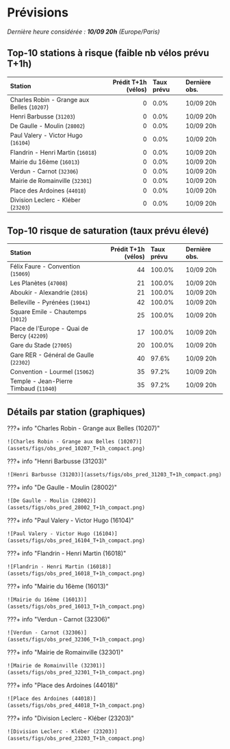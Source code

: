# Prévisions

*Dernière heure considérée : **10/09 20h** (Europe/Paris)*

## Top-10 stations à risque (faible nb vélos prévu T+1h)

| Station                                     |   Prédit T+1h (vélos) | Taux prévu   | Dernière obs.   |
|:--------------------------------------------|----------------------:|:-------------|:----------------|
| Charles Robin - Grange aux Belles (`10207`) |                     0 | 0.0%         | 10/09 20h       |
| Henri Barbusse (`31203`)                    |                     0 | 0.0%         | 10/09 20h       |
| De Gaulle - Moulin (`28002`)                |                     0 | 0.0%         | 10/09 20h       |
| Paul Valery - Victor Hugo (`16104`)         |                     0 | 0.0%         | 10/09 20h       |
| Flandrin - Henri Martin (`16018`)           |                     0 | 0.0%         | 10/09 20h       |
| Mairie du 16ème (`16013`)                   |                     0 | 0.0%         | 10/09 20h       |
| Verdun - Carnot (`32306`)                   |                     0 | 0.0%         | 10/09 20h       |
| Mairie de Romainville (`32301`)             |                     0 | 0.0%         | 10/09 20h       |
| Place des Ardoines (`44018`)                |                     0 | 0.0%         | 10/09 20h       |
| Division Leclerc - Kléber (`23203`)         |                     0 | 0.0%         | 10/09 20h       |

## Top-10 risque de saturation (taux prévu élevé)

| Station                                     |   Prédit T+1h (vélos) | Taux prévu   | Dernière obs.   |
|:--------------------------------------------|----------------------:|:-------------|:----------------|
| Félix Faure - Convention (`15069`)          |                    44 | 100.0%       | 10/09 20h       |
| Les Planètes (`47008`)                      |                    21 | 100.0%       | 10/09 20h       |
| Aboukir - Alexandrie (`2016`)               |                    21 | 100.0%       | 10/09 20h       |
| Belleville - Pyrénées (`19041`)             |                    42 | 100.0%       | 10/09 20h       |
| Square Emile - Chautemps (`3012`)           |                    25 | 100.0%       | 10/09 20h       |
| Place de l'Europe - Quai de Bercy (`42209`) |                    17 | 100.0%       | 10/09 20h       |
| Gare du Stade (`27005`)                     |                    20 | 100.0%       | 10/09 20h       |
| Gare RER - Général de Gaulle (`22302`)      |                    40 | 97.6%        | 10/09 20h       |
| Convention - Lourmel (`15062`)              |                    35 | 97.2%        | 10/09 20h       |
| Temple - Jean-Pierre Timbaud (`11040`)      |                    35 | 97.2%        | 10/09 20h       |

## Détails par station (graphiques)

???+ info "Charles Robin - Grange aux Belles (10207)"

    ![Charles Robin - Grange aux Belles (10207)](assets/figs/obs_pred_10207_T+1h_compact.png)

???+ info "Henri Barbusse (31203)"

    ![Henri Barbusse (31203)](assets/figs/obs_pred_31203_T+1h_compact.png)

???+ info "De Gaulle - Moulin (28002)"

    ![De Gaulle - Moulin (28002)](assets/figs/obs_pred_28002_T+1h_compact.png)

???+ info "Paul Valery - Victor Hugo (16104)"

    ![Paul Valery - Victor Hugo (16104)](assets/figs/obs_pred_16104_T+1h_compact.png)

???+ info "Flandrin - Henri Martin (16018)"

    ![Flandrin - Henri Martin (16018)](assets/figs/obs_pred_16018_T+1h_compact.png)

???+ info "Mairie du 16ème (16013)"

    ![Mairie du 16ème (16013)](assets/figs/obs_pred_16013_T+1h_compact.png)

???+ info "Verdun - Carnot (32306)"

    ![Verdun - Carnot (32306)](assets/figs/obs_pred_32306_T+1h_compact.png)

???+ info "Mairie de Romainville (32301)"

    ![Mairie de Romainville (32301)](assets/figs/obs_pred_32301_T+1h_compact.png)

???+ info "Place des Ardoines (44018)"

    ![Place des Ardoines (44018)](assets/figs/obs_pred_44018_T+1h_compact.png)

???+ info "Division Leclerc - Kléber (23203)"

    ![Division Leclerc - Kléber (23203)](assets/figs/obs_pred_23203_T+1h_compact.png)

